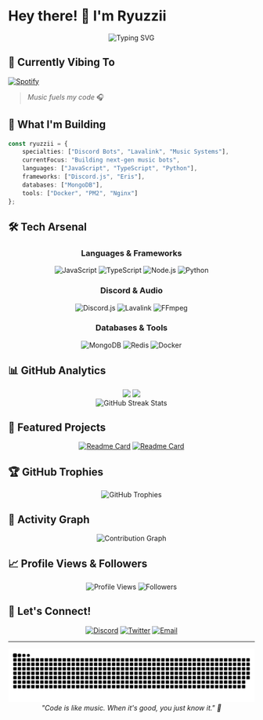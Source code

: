 # Hey there! 👋 I'm Ryuzzii

<div align="center">
  <img src="https://readme-typing-svg.herokuapp.com?font=Fira+Code&size=30&duration=3000&pause=1000&color=9D4EDD&center=true&vCenter=true&multiline=true&width=600&height=200&lines=Discord+Bot+Developer;Lavalink+Enthusiast;Music+%26+Lover" alt="Typing SVG" />
</div>

## 🎵 Currently Vibing To
[![Spotify](https://spotify-github-readme.vercel.app/api/spotify-playing)](https://open.spotify.com/user/31kv26zoyzaroeqyeqyxwc4cla3i)

> *Music fuels my code* 🎧

## 🚀 What I'm Building

```typescript
const ryuzzii = {
    specialties: ["Discord Bots", "Lavalink", "Music Systems"],
    currentFocus: "Building next-gen music bots",
    languages: ["JavaScript", "TypeScript", "Python"],
    frameworks: ["Discord.js", "Eris"],
    databases: ["MongoDB"],
    tools: ["Docker", "PM2", "Nginx"]
};
```

## 🛠️ Tech Arsenal

<div align="center">

### Languages & Frameworks
![JavaScript](https://img.shields.io/badge/JavaScript-F7DF1E?style=for-the-badge&logo=javascript&logoColor=black)
![TypeScript](https://img.shields.io/badge/TypeScript-007ACC?style=for-the-badge&logo=typescript&logoColor=white)
![Node.js](https://img.shields.io/badge/Node.js-339933?style=for-the-badge&logo=nodedotjs&logoColor=white)
![Python](https://img.shields.io/badge/Python-FFD43B?style=for-the-badge&logo=python&logoColor=blue)

### Discord & Audio
![Discord.js](https://img.shields.io/badge/Discord.js-5865F2?style=for-the-badge&logo=discord&logoColor=white)
![Lavalink](https://img.shields.io/badge/Lavalink-FF6B6B?style=for-the-badge&logo=java&logoColor=white)
![FFmpeg](https://img.shields.io/badge/FFmpeg-007808?style=for-the-badge&logo=ffmpeg&logoColor=white)

### Databases & Tools
![MongoDB](https://img.shields.io/badge/MongoDB-47A248?style=for-the-badge&logo=mongodb&logoColor=white)
![Redis](https://img.shields.io/badge/Redis-DC382D?style=for-the-badge&logo=redis&logoColor=white)
![Docker](https://img.shields.io/badge/Docker-2496ED?style=for-the-badge&logo=docker&logoColor=white)

</div>

## 📊 GitHub Analytics

<div align="center">
  <img height="180em" src="https://github-readme-stats.vercel.app/api?username=Ryuzzii&show_icons=true&theme=dracula&include_all_commits=true&count_private=true&bg_color=0d1117&title_color=9d4edd&text_color=ffffff&icon_color=9d4edd"/>
  <img height="180em" src="https://github-readme-stats.vercel.app/api/top-langs/?username=Ryuzzii&layout=compact&theme=dracula&bg_color=0d1117&title_color=9d4edd&text_color=ffffff"/>
</div>

<div align="center">
  <img src="https://github-readme-streak-stats.herokuapp.com/?user=Ryuzzii&theme=dracula&background=0d1117&stroke=9d4edd&ring=9d4edd&fire=ff6b6b&currStreakLabel=9d4edd" alt="GitHub Streak Stats"/>
</div>

## 🎯 Featured Projects

<div align="center">

[![Readme Card](https://github-readme-stats.vercel.app/api/pin/?username=Ryuzzii&repo=YOUR_MAIN_BOT_REPO&theme=dracula&bg_color=0d1117&title_color=9d4edd&text_color=ffffff&icon_color=9d4edd)](https://github.com/Ryuzzii/YOUR_MAIN_BOT_REPO)
[![Readme Card](https://github-readme-stats.vercel.app/api/pin/?username=Ryuzzii&repo=YOUR_LAVALINK_PROJECT&theme=dracula&bg_color=0d1117&title_color=9d4edd&text_color=ffffff&icon_color=9d4edd)](https://github.com/Ryuzzii/YOUR_LAVALINK_PROJECT)

</div>

## 🏆 GitHub Trophies

<div align="center">
  <img src="https://github-profile-trophy.vercel.app/?username=Ryuzzii&theme=dracula&no-frame=true&row=1&column=7" alt="GitHub Trophies"/>
</div>

## 🎨 Activity Graph

<div align="center">
  <img src="https://github-readme-activity-graph.vercel.app/graph?username=Ryuzzii&theme=dracula&bg_color=0d1117&color=9d4edd&line=ff6b6b&point=ffffff&area=true&hide_border=true" alt="Contribution Graph"/>
</div>

## 📈 Profile Views & Followers

<div align="center">
  <img src="https://komarev.com/ghpvc/?username=Ryuzzii&color=9d4edd&style=for-the-badge&label=Profile+Views" alt="Profile Views"/>
  <img src="https://img.shields.io/github/followers/Ryuzzii?color=9d4edd&style=for-the-badge&logo=github&label=Followers" alt="Followers"/>
</div>

## 🤝 Let's Connect!

<div align="center">

[![Discord](https://img.shields.io/badge/Discord-5865F2?style=for-the-badge&logo=discord&logoColor=white)](https://discord.gg/YOUR_DISCORD)
[![Twitter](https://img.shields.io/badge/Twitter-1DA1F2?style=for-the-badge&logo=twitter&logoColor=white)](https://twitter.com/YOUR_TWITTER)
[![Email](https://img.shields.io/badge/Email-D14836?style=for-the-badge&logo=gmail&logoColor=white)](mailto:YOUR_EMAIL)

</div>

---

<div align="center">
  <img src="https://raw.githubusercontent.com/platane/platane/output/github-contribution-grid-snake-dark.svg" alt="Snake animation" />
</div>

<div align="center">
  <i>"Code is like music. When it's good, you just know it." 🎵</i>
</div>
